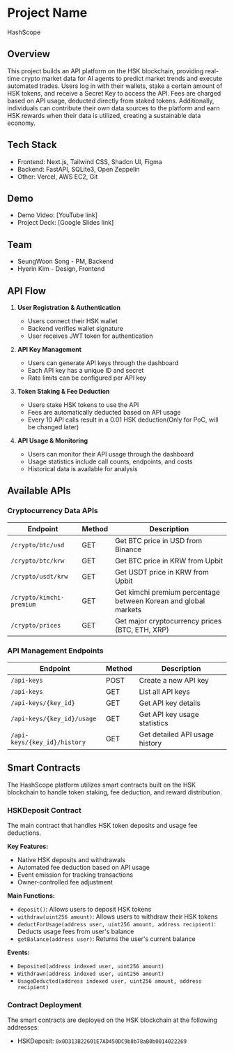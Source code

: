 # Project Name

HashScope

## Overview

This project builds an API platform on the HSK blockchain, providing real-time crypto market data for AI agents to predict market trends and execute automated trades. Users log in with their wallets, stake a certain amount of HSK tokens, and receive a Secret Key to access the API. Fees are charged based on API usage, deducted directly from staked tokens. Additionally, individuals can contribute their own data sources to the platform and earn HSK rewards when their data is utilized, creating a sustainable data economy.

## Tech Stack

- Frontend: Next.js, Tailwind CSS, Shadcn UI, Figma
- Backend: FastAPI, SQLite3, Open Zeppelin
- Other: Vercel, AWS EC2, Git

## Demo

- Demo Video: [YouTube link]
- Project Deck: [Google Slides link]

## Team

- SeungWoon Song - PM, Backend
- Hyerin Kim - Design, Frontend

## API Flow

1. **User Registration & Authentication**
   - Users connect their HSK wallet
   - Backend verifies wallet signature
   - User receives JWT token for authentication

2. **API Key Management**
   - Users can generate API keys through the dashboard
   - Each API key has a unique ID and secret
   - Rate limits can be configured per API key

3. **Token Staking & Fee Deduction**
   - Users stake HSK tokens to use the API
   - Fees are automatically deducted based on API usage
   - Every 10 API calls result in a 0.01 HSK deduction(Only for PoC, will be changed later)

4. **API Usage & Monitoring**
   - Users can monitor their API usage through the dashboard
   - Usage statistics include call counts, endpoints, and costs
   - Historical data is available for analysis

## Available APIs

### Cryptocurrency Data APIs

| Endpoint | Method | Description |
|----------|--------|-------------|
| `/crypto/btc/usd` | GET | Get BTC price in USD from Binance |
| `/crypto/btc/krw` | GET | Get BTC price in KRW from Upbit |
| `/crypto/usdt/krw` | GET | Get USDT price in KRW from Upbit |
| `/crypto/kimchi-premium` | GET | Get kimchi premium percentage between Korean and global markets |
| `/crypto/prices` | GET | Get major cryptocurrency prices (BTC, ETH, XRP) |

### API Management Endpoints

| Endpoint | Method | Description |
|----------|--------|-------------|
| `/api-keys` | POST | Create a new API key |
| `/api-keys` | GET | List all API keys |
| `/api-keys/{key_id}` | GET | Get API key details |
| `/api-keys/{key_id}/usage` | GET | Get API key usage statistics |
| `/api-keys/{key_id}/history` | GET | Get detailed API usage history |

## Smart Contracts

The HashScope platform utilizes smart contracts built on the HSK blockchain to handle token staking, fee deduction, and reward distribution.

### HSKDeposit Contract

The main contract that handles HSK token deposits and usage fee deductions.

**Key Features:**
- Native HSK deposits and withdrawals
- Automated fee deduction based on API usage
- Event emission for tracking transactions
- Owner-controlled fee adjustment

**Main Functions:**
- `deposit()`: Allows users to deposit HSK tokens
- `withdraw(uint256 amount)`: Allows users to withdraw their HSK tokens
- `deductForUsage(address user, uint256 amount, address recipient)`: Deducts usage fees from user's balance
- `getBalance(address user)`: Returns the user's current balance

**Events:**
- `Deposited(address indexed user, uint256 amount)`
- `Withdrawn(address indexed user, uint256 amount)`
- `UsageDeducted(address indexed user, uint256 amount, address recipient)`

### Contract Deployment

The smart contracts are deployed on the HSK blockchain at the following addresses:
- HSKDeposit: `0x0D313B22601E7AD450DC9b8b78aB0b0014022269`
